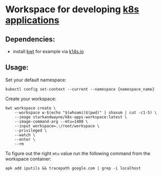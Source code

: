 # Workspace for developing [k8s applications](https://github.com/kubernetes-sigs/application)


## Dependencies:
- install [kwt](https://github.com/k14s/kwt) for example via [k14s.io](https://k14s.io/)

## Usage:
Set your default namespace:
```
kubectl config set-context --current --namespace {namespace_name}
```

Create your workspace:
```
kwt workspace create \
    --workspace w-$(echo "$(whoami)$(pwd)" | shasum | cut -c1-5) \
    --image starkandwayne/k8s-apps-workspace:latest \
    --image-command-arg --mtu=1400 \
    --input workspace=.:/root/workspace \
    --privileged \
    --watch \
    --enter \
    --rm
```

To figure out the right `mtu` value run the following command from the workspace container:
```
apk add iputils && tracepath google.com | grep -i localhost
```
